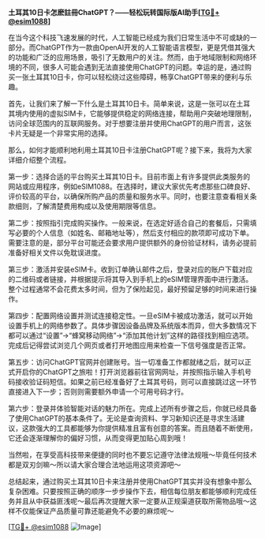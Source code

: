 **土耳其10日卡怎麽註冊ChatGPT？——轻松玩转国际版AI助手[[TG💪+ @esim1088](https://t.me/s/esim1088)]**

在当今这个科技飞速发展的时代，人工智能已经成为我们日常生活中不可或缺的一部分。而ChatGPT作为一款由OpenAI开发的人工智能语言模型，更是凭借其强大的功能和广泛的应用场景，吸引了无数用户的关注。然而，由于地域限制和网络环境的不同，很多人可能会遇到无法直接使用ChatGPT的问题。幸运的是，通过购买一张土耳其10日卡，你可以轻松绕过这些障碍，畅享ChatGPT带来的便利与乐趣。

首先，让我们来了解一下什么是土耳其10日卡。简单来说，这是一张可以在土耳其境内使用的虚拟SIM卡，它能够提供稳定的网络连接，帮助用户突破地理限制，访问全球范围内的互联网服务。对于想要注册并使用ChatGPT的用户而言，这张卡片无疑是一个非常实用的选择。

那么，如何才能顺利地利用土耳其10日卡注册ChatGPT呢？接下来，我将为大家详细介绍整个流程。

第一步：选择合适的平台购买土耳其10日卡。目前市面上有许多提供此类服务的网站或应用程序，例如eSIM1088。在选择时，建议大家优先考虑那些口碑良好、评价较高的平台，以确保所购产品的质量和服务水平。同时，也要注意查看相关条款细则，了解清楚费用构成以及使用期限等信息。

第二步：按照指引完成购买操作。一般来说，在选定好适合自己的套餐后，只需填写必要的个人信息（如姓名、邮箱地址等），然后支付相应的款项即可成功下单。需要注意的是，部分平台可能还会要求用户提供额外的身份验证材料，请务必提前准备好相关文件以免耽误进度。

第三步：激活并安装eSIM卡。收到订单确认邮件之后，登录对应的账户下载对应的二维码或者链接，并根据提示将其导入到手机上的eSIM管理界面中进行激活。整个过程通常不会花费太多时间，但为了保险起见，最好预留足够的时间来进行操作。

第四步：配置网络设置并测试连接稳定性。一旦eSIM卡被成功激活，就可以开始设置手机上的网络参数了。具体步骤因设备品牌及系统版本而异，但大多数情况下都可以通过“设置”->“蜂窝移动网络”->“添加其他计划”这样的路径找到相应选项。完成后记得尝试浏览几个网页或者打开地图应用来检查一下信号强度是否正常。

第五步：访问ChatGPT官网并创建账号。当一切准备工作都就绪之后，就可以正式开启你的ChatGPT之旅啦！打开浏览器前往官网网址，并按照指示输入手机号码接收验证码短信。如果之前已经准备好了土耳其号码，则可以直接跳过这一环节直接进入下一步；否则则需要额外申请一个可用号码才行。

第六步：登录并体验智能对话的魅力所在。完成上述所有步骤之后，你就已经具备了使用ChatGPT的基本条件了。无论是查询资料、学习新知识还是寻求生活建议，这款强大的工具都能够为你提供精准且富有创意的答案。而且随着不断使用，它还会逐渐理解你的偏好习惯，从而变得更加贴心周到哦！

当然啦，在享受高科技带来便捷的同时也不要忘记遵守法律法规哦～毕竟任何技术都是双刃剑嘛～所以请大家合理合法地运用这项资源吧～

总结起来，通过购买土耳其10日卡来注册并使用ChatGPT其实并没有想象中那么复杂困难。只要按照正确的顺序一步步操作下去，相信每位朋友都能够顺利完成任务并且从中获益匪浅呢～最后再次提醒大家一定要从正规渠道获取所需物品哦～这样不仅能保证产品质量可靠还能避免不必要的麻烦呢～

[[TG💪+ @esim1088](https://t.me/s/esim1088) ![Image](https://i.postimg.cc/4NQfJmqS/Snipaste-2025-05-13-00-14-12.png)]